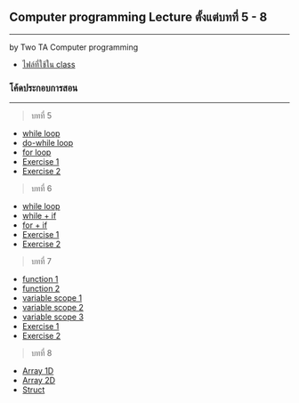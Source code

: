 ## Computer programming Lecture ตั้งแต่บทที่ 5 - 8
---
by Two TA Computer programming 
- [ไฟล์ที่ใช้ใน class](/C%20progrmaming%20Class.pdf)

### โค้ดประกอบการสอน
---
> บทที่ 5
- [while loop](/CH5/while.c)
- [do-while loop](/CH5/do-while.c)
- [for loop](/CH5/for.c)
- [Exercise 1](/CH5/Exercise1.c)
- [Exercise 2](/CH5/Exercise2.c)

>บทที่ 6
- [while loop](/CH6/while.c)
- [while + if](/CH6/while_if.c)
- [for + if](/CH6/for_if.c)
- [Exercise 1](/CH6/Exercise1.c)
- [Exercise 2](/CH6/Exercise2.c)

>บทที่ 7
- [function 1](/CH7/function1.c)
- [function 2](/CH7/function2.c)
- [variable scope 1](/CH7/variable_scope1.c)
- [variable scope 2](/CH7/variable_scope2.c)
- [variable scope 3](/CH7/variable_scope3.c)
- [Exercise 1](/CH7/Exersice1.c)
- [Exercise 2](/CH7/Exersice2.c)

>บทที่ 8
- [Array 1D](/CH8/Array_1D.c)
- [Array 2D](/CH8/Array_2D.c)
- [Struct](/CH8/Struct.c)